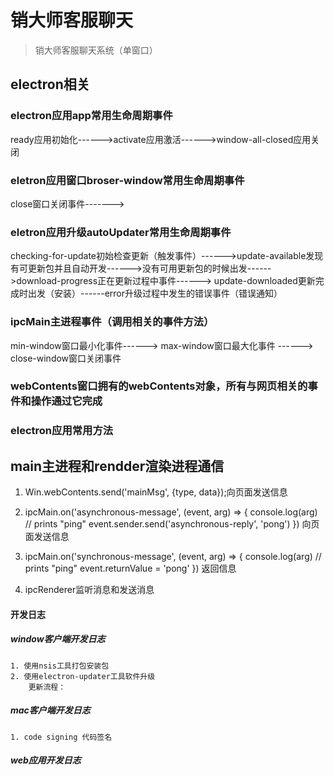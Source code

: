 # 销大师客服聊天

> 销大师客服聊天系统（单窗口）

## electron相关
### electron应用app常用生命周期事件
ready应用初始化------>activate应用激活------>window-all-closed应用关闭
### eletron应用窗口broser-window常用生命周期事件
close窗口关闭事件------->
### eletron应用升级autoUpdater常用生命周期事件
checking-for-update初始检查更新（触发事件）------>update-available发现有可更新包并且自动开发------>没有可用更新包的时候出发------>download-progress正在更新过程中事件------> update-downloaded更新完成时出发（安装）------error升级过程中发生的错误事件（错误通知）
### ipcMain主进程事件（调用相关的事件方法）
min-window窗口最小化事件------> max-window窗口最大化事件 ------> close-window窗口关闭事件
### webContents窗口拥有的webContents对象，所有与网页相关的事件和操作通过它完成
### electron应用常用方法


## main主进程和rendder渲染进程通信
1. Win.webContents.send('mainMsg', {type, data});向页面发送信息
2. ipcMain.on('asynchronous-message', (event, arg) => {
  console.log(arg) // prints "ping"
  event.sender.send('asynchronous-reply', 'pong')
}) 向页面发送信息
3. ipcMain.on('synchronous-message', (event, arg) => {
  console.log(arg) // prints "ping"
  event.returnValue = 'pong'
}) 返回信息

4. ipcRenderer监听消息和发送消息

#### 开发日志

##### window客户端开发日志
```
1. 使用nsis工具打包安装包
2. 使用electron-updater工具软件升级
    更新流程：
```
##### mac客户端开发日志
```
1. code signing 代码签名
```
##### web应用开发日志
```

```